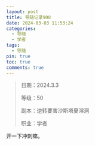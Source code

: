 ```yaml
---
layout: post
title: 导随记录908
date: 2024-03-03 11:53:24
categories:
  - 导随
  - 学者
tags:
  - 导随
pin: true
toc: true
comments: true
---
```

> 日期：2024.3.3
>
> 等级：50
>
> 副本：逆转要害沙斯塔夏溶洞
>
> 职业：学者

开一下冲刺嘛。